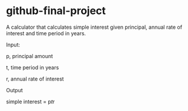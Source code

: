 # github-final-project
A calculator that calculates simple interest given principal, annual rate of interest and time period in years.

Input:  

   p, principal amount  
   
   t, time period in years  
   
   r, annual rate of interest  
   
Output  

   simple interest = p*t*r
